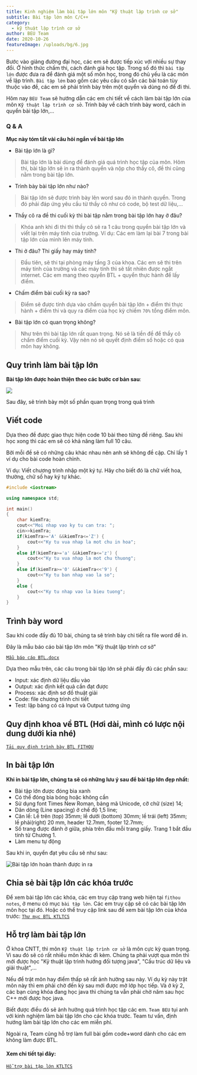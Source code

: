 ```yaml
---
title: Kinh nghiệm làm bài tập lớn môn "Kỹ thuật lập trình cơ sở"
subtitle: Bài tập lớn môn C/C++
category:
  - kỹ thuật lập trình cơ sở
author: BEU Team
date: 2020-10-26
featureImage: /uploads/bg/6.jpg
---
```


Bước vào giảng đường đại học, các em sẽ được tiếp xúc với nhiều sự thay đổi. Ở hình thức chấm thi, cách đánh giá học tập. Trong số đó thì `bài tập lớn` được đưa ra để đánh giá một số môn học, trong đó chủ yếu là các môn về lập trình. ` Bài tập lớn ` bao gồm các yêu cầu có sẵn các bài toán tùy thuộc vào đề, các em sẽ phải trình bày trên một quyển và dùng nó để đi thi.

Hôm nay `BEU Team` sẽ hướng dẫn các em chi tiết về cách làm bài tập lớn của môn ` Kỹ thuật lập trình cơ sở `. Trình bày về cách trình bày word, cách in quyển bài tập lớn,...

### Q & A
**Mục này tóm tắt vài câu hỏi ngắn về bài tập lớn**

- Bài tập lớn là gì?
>Bài tập lớn là bài dùng để đánh giá quá trình học tập của môn. Hôm thi, bài tập lớn sẽ in ra thành quyển và nộp cho thầy cô, đề thi cũng nằm trong bài tập lớn.

- Trình bày bài tập lớn như nào?
> Bài tập lớn sẽ được trình bày lên word sau đó in thành quyển. Trong đó phải đáp ứng yêu cầu từ thầy cô như có code, bộ test dữ liệu,...

- Thầy cô ra đề thi cuối kỳ thì bài tập nằm trong bài tập lớn hay ở đâu?
>Khóa anh khi đi thi thì thầy cô sẽ ra 1 câu trong quyển bài tập lớn và viết lại trên máy tính của trường. Ví dụ: Các em làm lại bài 7 trong bài tập lớn của mình lên máy tính.

- Thi ở đâu? Thi giấy hay máy tính? 
> Đầu tiên, sẽ thi tại phòng máy tầng 3 của khoa. Các em sẽ thi trên máy tính của trường và các máy tính thì sẽ tất nhiên được ngắt internet.  Các em mang theo quyển BTL + quyển thực hành để lấy điểm.

- Chấm điểm bài cuối kỳ ra sao?
> Điểm sẽ được tính dựa vào chấm quyển bài tập lớn + điểm thi thực hành + điểm thi và quy ra điểm của học kỳ chiếm `70%` tổng điểm môn.

- Bài tập lớn có quan trọng không?
> Như trên thì bài tập lớn rất quan trọng. Nó sẽ là tiền đề để thầy cô chấm điểm cuối kỳ. Vậy nên nó sẽ quyết định điểm số hoặc có qua môn hay không.

## Quy trình làm bài tập lớn

**Bài tập lớn được hoàn thiện theo các bước cơ bản sau**:

![](https://i.ibb.co/DWT6v5b/quy-trinh-btlktltcs.jpg)

Sau đây, sẽ trình bày một số phần quan trọng trong quá trình

## Viết code

Dựa theo đề được giao thực hiện code 10 bài theo từng đề riêng. Sau khi học xong thì các em sẽ có khả năng làm full 10 câu. 

Bởi mỗi đề sẽ có những câu khác nhau nên anh sẽ không đề cập. Chỉ lấy 1 ví dụ cho bài code hoàn chỉnh.

Ví dụ: Viết chương trình nhập một ký tự. Hãy cho biết đó là chữ viết hoa, thường, chữ số hay ký tự khác.

```c++
#include <iostream>

using namespace std;

int main()
{
    char kiemTra;
    cout<<"Moi nhap vao ky tu can tra: ";
    cin>>kiemTra;
    if(kiemTra>='A' &&kiemTra<='Z') {
        cout<<"Ky tu vua nhap la mot chu in hoa";
    }
    else if(kiemTra>='a' &&kiemTra<='z') {
        cout<<"Ky tu vua nhap la mot chu thuong";
    }
    else if(kiemTra>='0' &&kiemTra<<'9') {
        cout<<"Ky tu ban nhap vao la so";
    }
    else {
        cout<<"Ky tu nhap vao la bieu tuong";
    }
}
```

## Trình bày word

Sau khi code đầy đủ 10 bài, chúng ta sẽ trình bày chi tiết ra file word để in. 

Đây là mẫu báo cáo bài tập lớn môn "Kỹ thuật lập trình cơ sở"

[`Mẫu báo cáo BTL.docx`](https://bit.ly/35GGssr)

Dựa theo mẫu trên, các câu trong bài tập lớn sẽ phải đầy đủ các phần sau: 
- Input: xác định dữ liệu đầu vào
- Output: xác định kết quả cần đạt được
- Process: xác định sơ đồ thuật giải
- Code: file chương trình chi tiết
- Test: lập bảng có cả Input và Output tương ứng

## Quy định khoa về BTL (Hơi dài, mình có lược nội dung dưới kia nhé)

[`Tải quy định trình bày BTL FITHOU`](https://bit.ly/2HJY9PG)

## In bài tập lớn

**Khi in bài tập lớn, chúng ta sẽ có những lưu ý sau để bài tập lớn đẹp nhất:**
- Bài tập lớn được đóng bìa xanh
- Có thể đóng bìa bóng hoặc không cần
- Sử dụng font Times New Roman, bảng mã Unicode, cỡ chữ (size) 14;
- Dãn dòng (Line spacing) ở chế độ 1,5 line;
- Căn lề: Lề trên (top) 35mm; lề dưới (bottom) 30mm; lề trái (left)
35mm; lề phải(right) 20 mm, header 12.7mm, footer 12.7mm;
- Số trang được đánh ở giữa, phía trên đầu mỗi trang giấy. Trang 1 bắt
đầu tính từ Chương 1.
- Làm menu tự động

Sau khi in, quyển đạt yêu cầu sẽ như sau:

![](https://i.ibb.co/1M84Z03/IMG-20191120-111417.jpg "Bài tập lớn hoàn thành được in ra")

## Chia sẻ bài tập lớn các khóa trước

Để xem bài tập lớn các khóa, các em truy cập trang web hiện tại `fithou notes`, ở menu có mục `bài tập lớn`. Các em truy cập sẽ có các bài tập lớn  môn học tại đó.
Hoặc có thể truy cập link sau để xem bài tập lớn của khóa trước:
[`Thư mục BTL KTLTCS`](https://bit.ly/3lznNFh)

## Hỗ trợ làm bài tập lớn

Ở khoa CNTT, thì môn `Kỹ thuật lập trình cơ sở` là môn cực kỳ quan trọng. Vì sau đó sẽ có rất nhiều môn khác đi kèm. Chúng ta phải vượt qua môn thì mới được học "Kỹ thuật lập trình hướng đối tượng java", "Cấu trúc dữ liệu và giải thuật",...

Nếu để trật môn hay điểm thấp sẽ rất ảnh hưởng sau này. Ví dụ kỳ này trật môn này thì em phải chờ đến kỳ sau mới được mở lớp học tiếp. Và ở kỳ 2, các bạn cùng khóa đang học java thì chúng ta vẫn phải chờ năm sau học C++ mới được học java. 

Biết được điều đó sẽ ảnh hưởng quá trình học tập các em. `Team BEU` tụi anh với kinh nghiệm làm bài tập lớn cho các khóa trước. Team tư vấn, định hướng làm bài tập lớn cho các em miễn phí.

Ngoài ra, Team cũng hỗ trợ làm full bài gồm code+word dành cho các em không làm được BTL.

#### Xem chi tiết tại đây: 
[`Hỗ trợ bài tập lớn KTLTCS`](https://bit.ly/3jsssaA)